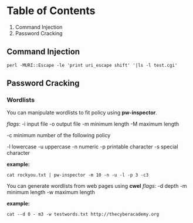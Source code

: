 # Table of Contents

 1. Command Injection
 2. Password Cracking


## Command Injection

    perl -MURI::Escape -le 'print uri_escape shift' '|ls -l test.cgi'


## Password Cracking

### Wordlists
You can manipulate wordlists to fit policy using **pw-inspector**.

*flags*:
-i		input file
-o	output file
-m	minimum length
-M 	maximum length

-c minimum number of the following policy

-l lowercase
-u uppercase
-n numeric
-p printable character
-s special character

**example:**

    cat rockyou.txt | pw-inspector -m 10 -n -u -l -p 3 -c3

 You can generate wordlists from web pages using **cwel**
*flags*:
-d depth
-m	minimum length
-w 	maximum length

**example:**

    cat --d 0 - m3 -w testwords.txt http://thecyberacademy.org

